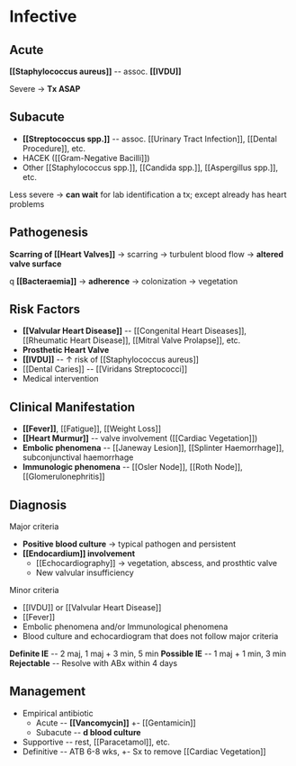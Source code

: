 # Infective
## Acute
**[[Staphylococcus aureus]]** -- assoc. **[[IVDU]]**

Severe → **Tx ASAP**

## Subacute
- **[[Streptococcus spp.]]** -- assoc. [[Urinary Tract Infection]], [[Dental Procedure]], etc.
- HACEK ([[Gram-Negative Bacilli]])
- Other [[Staphylococcus spp.]], [[Candida spp.]], [[Aspergillus spp.]], etc.

Less severe → **can wait** for lab identification a tx; except already has heart problems

## Pathogenesis
**Scarring of [[Heart Valves]]** → scarring → turbulent blood flow → **altered valve surface**

q **[[Bacteraemia]]** → **adherence** → colonization → vegetation

## Risk Factors
- **[[Valvular Heart Disease]]** -- [[Congenital Heart Diseases]], [[Rheumatic Heart Disease]], [[Mitral Valve Prolapse]], etc.
- **Prosthetic Heart Valve**
- **[[IVDU]]** -- ↑ risk of [[Staphylococcus aureus]]
- [[Dental Caries]] -- [[Viridans Streptococci]]
- Medical intervention

## Clinical Manifestation
- **[[Fever]]**, [[Fatigue]], [[Weight Loss]]
- **[[Heart Murmur]]** -- valve involvement ([[Cardiac Vegetation]])
- **Embolic phenomena** -- [[Janeway Lesion]], [[Splinter Haemorrhage]], subconjunctival haemorrhage
- **Immunologic phenomena** -- [[Osler Node]], [[Roth Node]], [[Glomerulonephritis]]

## Diagnosis
Major criteria
- **Positive blood culture** → typical pathogen and persistent
- **[[Endocardium]] involvement**
	- [[Echocardiography]] → vegetation, abscess, and prosthtic valve
	- New valvular insufficiency

Minor criteria
- [[IVDU]] or [[Valvular Heart Disease]]
- [[Fever]]
- Embolic phenomena and/or Immunological phenomena
- Blood culture and echocardiogram that does not follow major criteria

**Definite IE** -- 2 maj, 1 maj + 3 min, 5 min
**Possible IE** -- 1 maj + 1 min, 3 min
**Rejectable** -- Resolve with ABx within 4 days

## Management
- Empirical antibiotic
	- Acute -- **[[Vancomycin]]** +- [[Gentamicin]]
	- Subacute -- **d blood culture**
- Supportive -- rest, [[Paracetamol]], etc.
- Definitive -- ATB 6-8 wks, +- Sx to remove [[Cardiac Vegetation]]